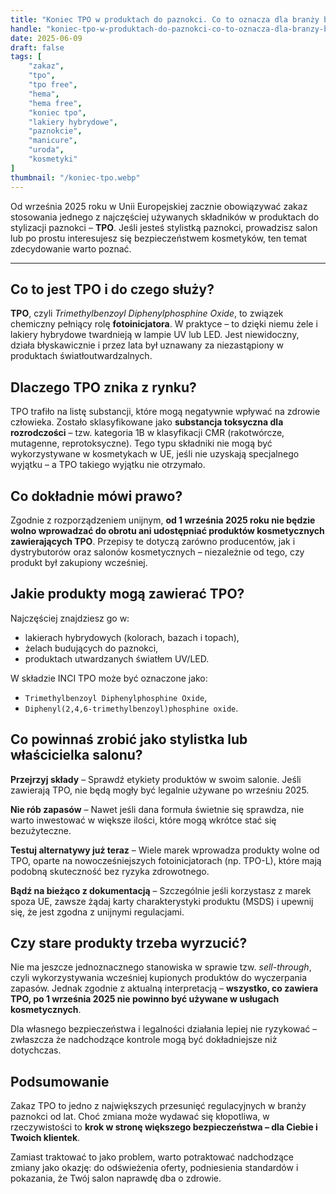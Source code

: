 ```yaml
---
title: "Koniec TPO w produktach do paznokci. Co to oznacza dla branży beauty?"
handle: "koniec-tpo-w-produktach-do-paznokci-co-to-oznacza-dla-branzy-beauty"
date: 2025-06-09
draft: false
tags: [
    "zakaz",
    "tpo",
    "tpo free",
    "hema",
    "hema free",
    "koniec tpo",
    "lakiery hybrydowe",
    "paznokcie",
    "manicure",
    "uroda",
    "kosmetyki"
]
thumbnail: "/koniec-tpo.webp"
---
```


Od września 2025 roku w Unii Europejskiej zacznie obowiązywać zakaz stosowania jednego z najczęściej używanych składników w produktach do stylizacji paznokci – **TPO**. Jeśli jesteś stylistką paznokci, prowadzisz salon lub po prostu interesujesz się bezpieczeństwem kosmetyków, ten temat zdecydowanie warto poznać.

---

## Co to jest TPO i do czego służy?

**TPO**, czyli *Trimethylbenzoyl Diphenylphosphine Oxide*, to związek chemiczny pełniący rolę **fotoinicjatora**. W praktyce – to dzięki niemu żele i lakiery hybrydowe twardnieją w lampie UV lub LED. Jest niewidoczny, działa błyskawicznie i przez lata był uznawany za niezastąpiony w produktach światłoutwardzalnych.

## Dlaczego TPO znika z rynku?

TPO trafiło na listę substancji, które mogą negatywnie wpływać na zdrowie człowieka. Zostało sklasyfikowane jako **substancja toksyczna dla rozrodczości** – tzw. kategoria 1B w klasyfikacji CMR (rakotwórcze, mutagenne, reprotoksyczne). Tego typu składniki nie mogą być wykorzystywane w kosmetykach w UE, jeśli nie uzyskają specjalnego wyjątku – a TPO takiego wyjątku nie otrzymało.

## Co dokładnie mówi prawo?

Zgodnie z rozporządzeniem unijnym, **od 1 września 2025 roku nie będzie wolno wprowadzać do obrotu ani udostępniać produktów kosmetycznych zawierających TPO**. Przepisy te dotyczą zarówno producentów, jak i dystrybutorów oraz salonów kosmetycznych – niezależnie od tego, czy produkt był zakupiony wcześniej.

## Jakie produkty mogą zawierać TPO?

Najczęściej znajdziesz go w:

- lakierach hybrydowych (kolorach, bazach i topach),
- żelach budujących do paznokci,
- produktach utwardzanych światłem UV/LED.

W składzie INCI TPO może być oznaczone jako:

- `Trimethylbenzoyl Diphenylphosphine Oxide`,
- `Diphenyl(2,4,6-trimethylbenzoyl)phosphine oxide`.

## Co powinnaś zrobić jako stylistka lub właścicielka salonu?

**Przejrzyj składy** – Sprawdź etykiety produktów w swoim salonie. Jeśli zawierają TPO, nie będą mogły być legalnie używane po wrześniu 2025.

**Nie rób zapasów** – Nawet jeśli dana formuła świetnie się sprawdza, nie warto inwestować w większe ilości, które mogą wkrótce stać się bezużyteczne.

**Testuj alternatywy już teraz** – Wiele marek wprowadza produkty wolne od TPO, oparte na nowocześniejszych fotoinicjatorach (np. TPO-L), które mają podobną skuteczność bez ryzyka zdrowotnego.

**Bądź na bieżąco z dokumentacją** – Szczególnie jeśli korzystasz z marek spoza UE, zawsze żądaj karty charakterystyki produktu (MSDS) i upewnij się, że jest zgodna z unijnymi regulacjami.

## Czy stare produkty trzeba wyrzucić?

Nie ma jeszcze jednoznacznego stanowiska w sprawie tzw. *sell-through*, czyli wykorzystywania wcześniej kupionych produktów do wyczerpania zapasów. Jednak zgodnie z aktualną interpretacją – **wszystko, co zawiera TPO, po 1 września 2025 nie powinno być używane w usługach kosmetycznych**.

Dla własnego bezpieczeństwa i legalności działania lepiej nie ryzykować – zwłaszcza że nadchodzące kontrole mogą być dokładniejsze niż dotychczas.

## Podsumowanie

Zakaz TPO to jedno z największych przesunięć regulacyjnych w branży paznokci od lat. Choć zmiana może wydawać się kłopotliwa, w rzeczywistości to **krok w stronę większego bezpieczeństwa – dla Ciebie i Twoich klientek**.

Zamiast traktować to jako problem, warto potraktować nadchodzące zmiany jako okazję: do odświeżenia oferty, podniesienia standardów i pokazania, że Twój salon naprawdę dba o zdrowie.

